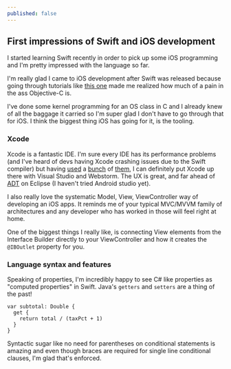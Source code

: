 ```yaml
---
published: false
---
```


## First impressions of Swift and iOS development

I started learning Swift recently in order to pick up some iOS programming and I'm pretty impressed with the language so far.

I'm really glad I came to iOS development after Swift was released because going through tutorials like [this one](http://www.raywenderlich.com/74904/swift-tutorial-part-2-simple-ios-app) made me realized how much of a pain in the ass Objective-C is.

I've done some kernel programming for an OS class in C and I already knew of all the baggage it carried so I'm super glad I don't have to go through that for iOS. I think the biggest thing iOS has going for it, is the tooling.

### Xcode

Xcode is a fantastic IDE. I'm sure every IDE has its performance problems (and I've heard of devs having Xcode crashing issues due to the Swift compiler) but having [used](http://www.jetbrains.com/webstorm/) a [bunch](http://eclipse.org) of [them](http://visualstudio.com), I can definitely put Xcode up there with Visual Studio and Webstorm. The UX is great, and far ahead of [ADT](http://developer.android.com/tools/sdk/eclipse-adt.html) on Eclipse (I haven't tried Android studio yet).

I also really love the systematic Model, View, ViewController way of developing an iOS apps. It reminds me of your typical MVC/MVVM family of architectures and any developer who has worked in those will feel right at home.

One of the biggest things I really like, is connecting View elements from the Interface Builder directly to your ViewController and how it creates the `@IBOutlet` property for you.

### Language syntax and features

Speaking of properties, I'm incredibly happy to see C# like properties as "computed properties" in Swift. Java's `getters` and `setters` are a thing of the past!

```
var subtotal: Double {
  get {
    return total / (taxPct + 1)
  }
}
```
Syntactic sugar like no need for parentheses on conditional statements is amazing and even though braces are required for single line conditional clauses, I'm glad that's enforced.



